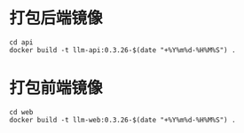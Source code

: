 # 打包后端镜像
```
cd api
docker build -t llm-api:0.3.26-$(date "+%Y%m%d-%H%M%S") .
```
# 打包前端镜像
```
cd web
docker build -t llm-web:0.3.26-$(date "+%Y%m%d-%H%M%S") .
```